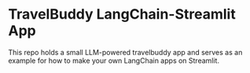 # TravelBuddy LangChain-Streamlit App

This repo holds a small LLM-powered travelbuddy app and serves as an example for how to make your own LangChain apps on Streamlit.

